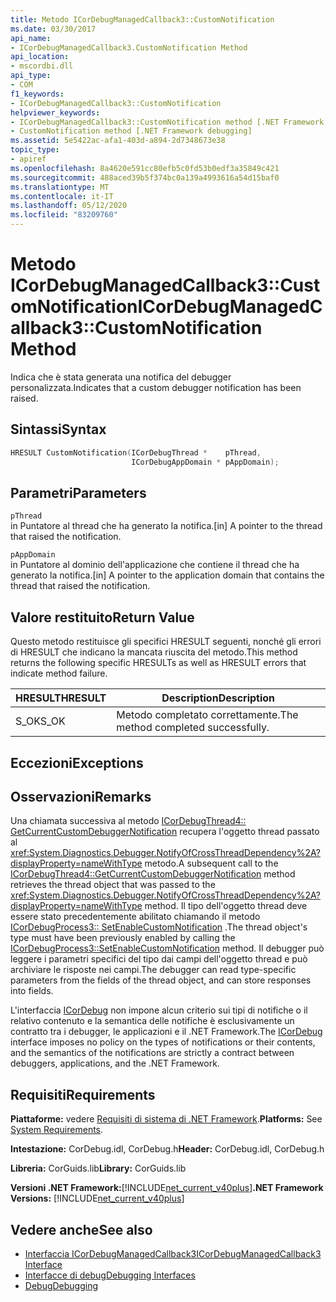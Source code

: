 ```yaml
---
title: Metodo ICorDebugManagedCallback3::CustomNotification
ms.date: 03/30/2017
api_name:
- ICorDebugManagedCallback3.CustomNotification Method
api_location:
- mscordbi.dll
api_type:
- COM
f1_keywords:
- ICorDebugManagedCallback3::CustomNotification
helpviewer_keywords:
- ICorDebugManagedCallback3::CustomNotification method [.NET Framework debugging]
- CustomNotification method [.NET Framework debugging]
ms.assetid: 5e5422ac-afa1-403d-a894-2d7348673e38
topic_type:
- apiref
ms.openlocfilehash: 8a4620e591cc80efb5c0fd53b0edf3a35849c421
ms.sourcegitcommit: 488aced39b5f374bc0a139a4993616a54d15baf0
ms.translationtype: MT
ms.contentlocale: it-IT
ms.lasthandoff: 05/12/2020
ms.locfileid: "83209760"
---
```

# <a name="icordebugmanagedcallback3customnotification-method"></a><span data-ttu-id="5fd79-102">Metodo ICorDebugManagedCallback3::CustomNotification</span><span class="sxs-lookup"><span data-stu-id="5fd79-102">ICorDebugManagedCallback3::CustomNotification Method</span></span>
<span data-ttu-id="5fd79-103">Indica che è stata generata una notifica del debugger personalizzata.</span><span class="sxs-lookup"><span data-stu-id="5fd79-103">Indicates that a custom debugger notification has been raised.</span></span>  
  
## <a name="syntax"></a><span data-ttu-id="5fd79-104">Sintassi</span><span class="sxs-lookup"><span data-stu-id="5fd79-104">Syntax</span></span>  
  
```cpp  
HRESULT CustomNotification(ICorDebugThread *    pThread,  
                           ICorDebugAppDomain * pAppDomain);  
```  
  
## <a name="parameters"></a><span data-ttu-id="5fd79-105">Parametri</span><span class="sxs-lookup"><span data-stu-id="5fd79-105">Parameters</span></span>  
 `pThread`  
 <span data-ttu-id="5fd79-106">in Puntatore al thread che ha generato la notifica.</span><span class="sxs-lookup"><span data-stu-id="5fd79-106">[in] A pointer to the thread that raised the notification.</span></span>  
  
 `pAppDomain`  
 <span data-ttu-id="5fd79-107">in Puntatore al dominio dell'applicazione che contiene il thread che ha generato la notifica.</span><span class="sxs-lookup"><span data-stu-id="5fd79-107">[in] A pointer to the application domain that contains the thread that raised the notification.</span></span>  
  
## <a name="return-value"></a><span data-ttu-id="5fd79-108">Valore restituito</span><span class="sxs-lookup"><span data-stu-id="5fd79-108">Return Value</span></span>  
 <span data-ttu-id="5fd79-109">Questo metodo restituisce gli specifici HRESULT seguenti, nonché gli errori di HRESULT che indicano la mancata riuscita del metodo.</span><span class="sxs-lookup"><span data-stu-id="5fd79-109">This method returns the following specific HRESULTs as well as HRESULT errors that indicate method failure.</span></span>  
  
|<span data-ttu-id="5fd79-110">HRESULT</span><span class="sxs-lookup"><span data-stu-id="5fd79-110">HRESULT</span></span>|<span data-ttu-id="5fd79-111">Description</span><span class="sxs-lookup"><span data-stu-id="5fd79-111">Description</span></span>|  
|-------------|-----------------|  
|<span data-ttu-id="5fd79-112">S_OK</span><span class="sxs-lookup"><span data-stu-id="5fd79-112">S_OK</span></span>|<span data-ttu-id="5fd79-113">Metodo completato correttamente.</span><span class="sxs-lookup"><span data-stu-id="5fd79-113">The method completed successfully.</span></span>|  
  
## <a name="exceptions"></a><span data-ttu-id="5fd79-114">Eccezioni</span><span class="sxs-lookup"><span data-stu-id="5fd79-114">Exceptions</span></span>  
  
## <a name="remarks"></a><span data-ttu-id="5fd79-115">Osservazioni</span><span class="sxs-lookup"><span data-stu-id="5fd79-115">Remarks</span></span>  
 <span data-ttu-id="5fd79-116">Una chiamata successiva al metodo [ICorDebugThread4:: GetCurrentCustomDebuggerNotification](icordebugthread4-getcurrentcustomdebuggernotification-method.md) recupera l'oggetto thread passato al <xref:System.Diagnostics.Debugger.NotifyOfCrossThreadDependency%2A?displayProperty=nameWithType> metodo.</span><span class="sxs-lookup"><span data-stu-id="5fd79-116">A subsequent call to the [ICorDebugThread4::GetCurrentCustomDebuggerNotification](icordebugthread4-getcurrentcustomdebuggernotification-method.md) method retrieves the thread object that was passed to the <xref:System.Diagnostics.Debugger.NotifyOfCrossThreadDependency%2A?displayProperty=nameWithType> method.</span></span> <span data-ttu-id="5fd79-117">Il tipo dell'oggetto thread deve essere stato precedentemente abilitato chiamando il metodo [ICorDebugProcess3:: SetEnableCustomNotification](icordebugprocess3-setenablecustomnotification-method.md) .</span><span class="sxs-lookup"><span data-stu-id="5fd79-117">The thread object's type must have been previously enabled by calling the [ICorDebugProcess3::SetEnableCustomNotification](icordebugprocess3-setenablecustomnotification-method.md) method.</span></span> <span data-ttu-id="5fd79-118">Il debugger può leggere i parametri specifici del tipo dai campi dell'oggetto thread e può archiviare le risposte nei campi.</span><span class="sxs-lookup"><span data-stu-id="5fd79-118">The debugger can read type-specific parameters from the fields of the thread object, and can store responses into fields.</span></span>  
  
 <span data-ttu-id="5fd79-119">L'interfaccia [ICorDebug](icordebug-interface.md) non impone alcun criterio sui tipi di notifiche o il relativo contenuto e la semantica delle notifiche è esclusivamente un contratto tra i debugger, le applicazioni e il .NET Framework.</span><span class="sxs-lookup"><span data-stu-id="5fd79-119">The [ICorDebug](icordebug-interface.md) interface imposes no policy on the types of notifications or their contents, and the semantics of the notifications are strictly a contract between debuggers, applications, and the .NET Framework.</span></span>  
  
## <a name="requirements"></a><span data-ttu-id="5fd79-120">Requisiti</span><span class="sxs-lookup"><span data-stu-id="5fd79-120">Requirements</span></span>  
 <span data-ttu-id="5fd79-121">**Piattaforme:** vedere [Requisiti di sistema di .NET Framework](../../get-started/system-requirements.md).</span><span class="sxs-lookup"><span data-stu-id="5fd79-121">**Platforms:** See [System Requirements](../../get-started/system-requirements.md).</span></span>  
  
 <span data-ttu-id="5fd79-122">**Intestazione:** CorDebug.idl, CorDebug.h</span><span class="sxs-lookup"><span data-stu-id="5fd79-122">**Header:** CorDebug.idl, CorDebug.h</span></span>  
  
 <span data-ttu-id="5fd79-123">**Libreria:** CorGuids.lib</span><span class="sxs-lookup"><span data-stu-id="5fd79-123">**Library:** CorGuids.lib</span></span>  
  
 <span data-ttu-id="5fd79-124">**Versioni .NET Framework:**[!INCLUDE[net_current_v40plus](../../../../includes/net-current-v40plus-md.md)]</span><span class="sxs-lookup"><span data-stu-id="5fd79-124">**.NET Framework Versions:** [!INCLUDE[net_current_v40plus](../../../../includes/net-current-v40plus-md.md)]</span></span>  
  
## <a name="see-also"></a><span data-ttu-id="5fd79-125">Vedere anche</span><span class="sxs-lookup"><span data-stu-id="5fd79-125">See also</span></span>

- [<span data-ttu-id="5fd79-126">Interfaccia ICorDebugManagedCallback3</span><span class="sxs-lookup"><span data-stu-id="5fd79-126">ICorDebugManagedCallback3 Interface</span></span>](icordebugmanagedcallback3-interface.md)
- [<span data-ttu-id="5fd79-127">Interfacce di debug</span><span class="sxs-lookup"><span data-stu-id="5fd79-127">Debugging Interfaces</span></span>](debugging-interfaces.md)
- [<span data-ttu-id="5fd79-128">Debug</span><span class="sxs-lookup"><span data-stu-id="5fd79-128">Debugging</span></span>](index.md)
